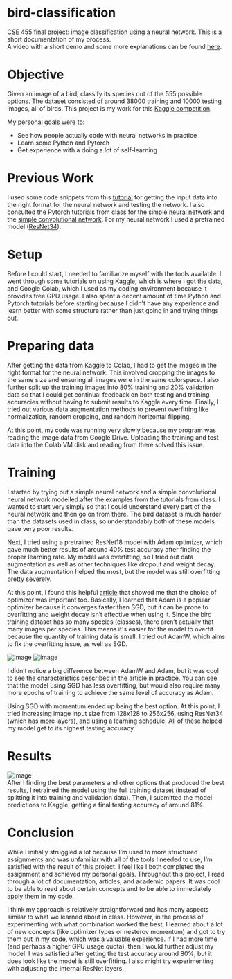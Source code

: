# bird-classification
CSE 455 final project: image classification using a neural network. This is a short documentation of my process.  
A video with a short demo and some more explanations can be found [here](https://www.youtube.com/watch?v=0W0_6xCHJKM).

# Objective
Given an image of a bird, classify its species out of the 555 possible options. The dataset consisted of around 38000 training and 10000 testing images, all of birds. This project is my work for this [Kaggle competition](https://www.kaggle.com/c/birds21wi/).

My personal goals were to:
- See how people actually code with neural networks in practice
- Learn some Python and Pytorch
- Get experience with a doing a lot of self-learning

# Previous Work
I used some code snippets from this [tutorial](https://www.pluralsight.com/guides/image-classification-with-pytorch)
for getting the input data into the right format for the neural network and testing the network. I also consulted the Pytorch tutorials from class for the [simple neural network](https://colab.research.google.com/drive/1CYD8uaxc_J5xmkJWT3cKnaF4cnUASWJP?usp=sharing) and the [simple convolutional network](https://colab.research.google.com/drive/1aedcC_6-2j2Jz0BySbJgTSyWfrpmtarI). For my neural network I used a pretrained model ([ResNet34](https://pytorch.org/hub/pytorch_vision_resnet/)).

# Setup
Before I could start, I needed to familiarize myself with the tools available. I went through some tutorials on using Kaggle, which is where I got the data, and Google Colab, which I used as my coding environment because it provides free GPU usage. I also spent a decent amount of time Python and Pytorch tutorials before starting because I didn't have any experience and learn better with some structure rather than just going in and trying things out.

# Preparing data
After getting the data from Kaggle to Colab, I had to get the images in the right format for the neural network. This involved cropping the images to the same size and ensuring all images were in the same colorspace. I also further split up the training images into 80% training and 20% validation data so that I could get continual feedback on both testing and training accuracies without having to submit results to Kaggle every time. Finally, I tried out various data augmentation methods to prevent overfitting like normalization, random cropping, and random horizontal flipping.

At this point, my code was running very slowly because my program was reading the image data from Google Drive. Uploading the training and test data into the Colab VM disk and reading from there solved this issue.

# Training
I started by trying out a simple neural network and a simple convolutional neural network modelled after the examples from the tutorials from class. I wanted to start very simply so that I could understand every part of the neural network and then go on from there. The bird dataset is much harder than the datasets used in class, so understandably both of these models gave very poor results.

Next, I tried using a pretrained ResNet18 model with Adam optimizer, which gave much better results of around 40% test accuracy after finding the proper learning rate. My model was overfitting, so I tried out data augmentation as well as other techniques like dropout and weight decay. The data augmentation helped the most, but the model was still overfitting pretty severely.

At this point, I found this helpful [article](https://towardsdatascience.com/why-adamw-matters-736223f31b5d) that showed me that the choice of optimizer was important too. Basically, I learned that Adam is a popular optimizer because it converges faster than SGD, but it can be prone to overfitting and weight decay isn’t effective when using it. Since the bird training dataset has so many species (classes), there aren’t actually that many images per species. This means it's easier for the model to overfit because the quantity of training data is small. I tried out AdamW, which aims to fix the overfitting issue, as well as SGD.

![image](https://user-images.githubusercontent.com/31548288/110995384-25741c00-832f-11eb-90eb-e701cf9f3145.png) ![image](https://user-images.githubusercontent.com/31548288/110995405-2ad16680-832f-11eb-9132-fe80f04bfb08.png)

I didn’t notice a big difference between AdamW and Adam, but it was cool to see the characteristics described in the article in practice. You can see that the model using SGD has less overfitting, but would also require many more epochs of training to achieve the same level of accuracy as Adam.

Using SGD with momentum ended up being the best option. At this point, I tried increasing image input size from 128x128 to 256x256, using ResNet34 (which has more layers), and using a learning schedule. All of these helped my model get to its highest testing accuracy.

# Results
![image](https://user-images.githubusercontent.com/31548288/111003124-68d48780-833b-11eb-8909-f1ea90519082.png)  
After I finding the best parameters and other options that produced the best results, I retrained the model using the full training dataset (instead of splitting it into training and validation data). Then, I submitted the model predictions to Kaggle, getting a final testing accuracy of around 81%.

# Conclusion
While I initially struggled a lot because I’m used to more structured assignments and was unfamiliar with all of the tools I needed to use, I’m satisfied with the result of this project. I feel like I both completed the assignment and achieved my personal goals. Throughout this project, I read through a lot of documentation, articles, and academic papers. It was cool to be able to read about certain concepts and to be able to immediately apply them in my code.

I think my approach is relatively straightforward and has many aspects similar to what we learned about in class. However, in the process of experimenting with what combination worked the best, I learned about a lot of new concepts (like optimizer types or nesterov momentum) and got to try them out in my code, which was a valuable experience. If I had more time (and perhaps a higher GPU usage quota), then I would further adjust my model. I was satisfied after getting the test accuracy around 80%, but it does look like the model is still overfitting. I also might try experimenting with adjusting the internal ResNet layers.
